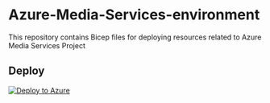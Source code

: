 # Azure-Media-Services-environment
This repository contains Bicep files for deploying resources related to Azure Media Services Project

## Deploy
[![Deploy to Azure](https://aka.ms/deploytoazurebutton)](https://portal.azure.com/#create/Microsoft.Template/uri/https%3A%2F%2Fraw.githubusercontent.com%2FTommaso23%2FAzure-Media-Services-environment%2Fmaster%2Fazuredeploy.json)
